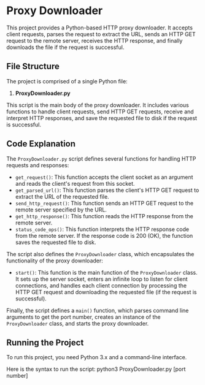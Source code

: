 # Proxy Downloader

This project provides a Python-based HTTP proxy downloader. It accepts client requests, parses the request to extract the URL, sends an HTTP GET request to the remote server, receives the HTTP response, and finally downloads the file if the request is successful.

## File Structure

The project is comprised of a single Python file:

1. **ProxyDownloader.py**

This script is the main body of the proxy downloader. It includes various functions to handle client requests, send HTTP GET requests, receive and interpret HTTP responses, and save the requested file to disk if the request is successful.

## Code Explanation

The `ProxyDownloader.py` script defines several functions for handling HTTP requests and responses:

- `get_request()`: This function accepts the client socket as an argument and reads the client's request from this socket.
- `get_parsed_url()`: This function parses the client's HTTP GET request to extract the URL of the requested file.
- `send_http_request()`: This function sends an HTTP GET request to the remote server specified by the URL.
- `get_http_response()`: This function reads the HTTP response from the remote server.
- `status_code_ops()`: This function interprets the HTTP response code from the remote server. If the response code is 200 (OK), the function saves the requested file to disk.

The script also defines the `ProxyDownloader` class, which encapsulates the functionality of the proxy downloader:

- `start()`: This function is the main function of the `ProxyDownloader` class. It sets up the server socket, enters an infinite loop to listen for client connections, and handles each client connection by processing the HTTP GET request and downloading the requested file (if the request is successful).

Finally, the script defines a `main()` function, which parses command line arguments to get the port number, creates an instance of the `ProxyDownloader` class, and starts the proxy downloader.

## Running the Project

To run this project, you need Python 3.x and a command-line interface.

Here is the syntax to run the script:
python3 ProxyDownloader.py [port number]
